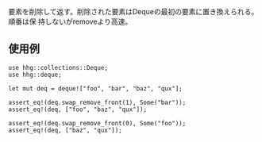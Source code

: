 要素を削除して返す。削除された要素はDequeの最初の要素に置き換えられる。順番は保
持しないがremoveより高速。

## 使用例

```
use hhg::collections::Deque;
use hhg::deque;

let mut deq = deque!["foo", "bar", "baz", "qux"];

assert_eq!(deq.swap_remove_front(1), Some("bar"));
assert_eq!(deq, ["foo", "baz", "qux"]);

assert_eq!(deq.swap_remove_front(0), Some("foo"));
assert_eq!(deq, ["baz", "qux"]);
```
